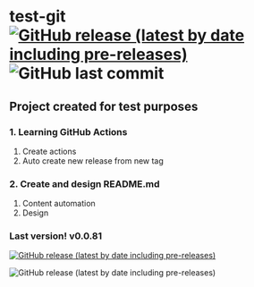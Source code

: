 # test-git [![GitHub release (latest by date including pre-releases)](https://img.shields.io/github/v/release/dnegorov/test-git?include_prereleases&label=version)](https://github.com/dnegorov/test-git/releases/latest) ![GitHub last commit](https://img.shields.io/github/last-commit/dnegorov/test-git)

## Project created for test purposes

### 1. Learning GitHub Actions
   1. Create actions
   2. Auto create new release from new tag

### 2. Create and design README.md
   1. Content automation
   2. Design

### Last version! v0.0.81
[![GitHub release (latest by date including pre-releases)](https://img.shields.io/github/v/release/dnegorov/test-git?include_prereleases&label=Click%20to%20download%20latest%20release)](https://github.com/dnegorov/test-git/releases/latest)

![GitHub release (latest by date including pre-releases)](https://img.shields.io/github/v/release/dnegorov/test-git?label=Version&logo=%D0%94%D0%B5%D0%BD%D0%B8%D1%81%20%D0%95%D0%B3%D0%BE%D1%80%D0%BE%D0%B2&logoColor=orange)
